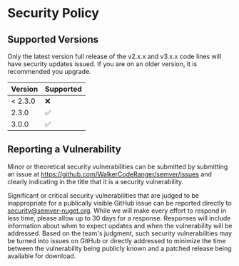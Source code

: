 # Security Policy

## Supported Versions

Only the latest version full release of the v2.x.x and v3.x.x code lines will have
security updates issued. If you are on an older version, it is recommended
you upgrade.

| Version | Supported          |
| ------- | ------------------ |
| < 2.3.0 | :x:                |
| 2.3.0   | :white_check_mark: |
| 3.0.0   | :white_check_mark: |

## Reporting a Vulnerability

Minor or theoretical security vulnerabilities can be submitted by submitting
an issue at https://github.com/WalkerCodeRanger/semver/issues and clearly
indicating in the title that it is a security vulnerability.

Significant or critical security vulnerabilities that are judged to be
inappropriate for a publically visible GitHub issue can be reported directly to
security@semver-nuget.org. While we will make every effort to respond in less
time, please allow up to 30 days for a response. Responses will include
information about when to expect updates and when the vulnerability will be
addressed. Based on the team's judgment, such security vulnerabilities
may be turned into issues on GitHub or directly addressed to minimize
the time between the vulnerability being publicly known and a patched release
being available for download.
